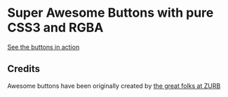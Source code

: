 # Super Awesome Buttons with pure CSS3 and RGBA

[See the buttons in action](http://gr2m.github.com/awesome-buttons/)

## Credits

Awesome buttons have been originally created by [the great folks at ZURB](http://www.zurb.com/article/266/super-awesome-buttons-with-css3-and-rgba)
